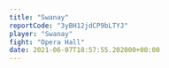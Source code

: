 ```yaml
---
title: "Swanay"
reportCode: "3yBH12jdCP9bLTYJ"
player: "Swanay"
fight: "Opera Hall"
date: 2021-06-07T18:57:55.202000+00:00
---
```


